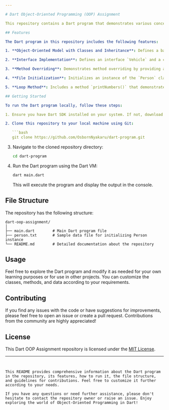 ```yaml
---

# Dart Object-Oriented Programming (OOP) Assignment

This repository contains a Dart program that demonstrates various concepts of Object-Oriented Programming (OOP) in Dart, including classes, inheritance, interfaces, file handling, and method usage. The program is designed to fulfill the requirements of a technical assignment challenge aimed at assessing the understanding of OOP principles in Dart.

## Features

The Dart program in this repository includes the following features:

1. **Object-Oriented Model with Classes and Inheritance**: Defines a base class `Animal` and a derived class `Dog` that demonstrates inheritance.

2. **Interface Implementation**: Defines an interface `Vehicle` and a class `Car` that implements this interface.

3. **Method Overriding**: Demonstrates method overriding by providing a specialized implementation of the `makeSound()` method in the `Dog` class.

4. **File Initialization**: Initializes an instance of the `Person` class with data read from a file named `person.txt`.

5. **Loop Method**: Includes a method `printNumbers()` that demonstrates the usage of a loop.

## Getting Started

To run the Dart program locally, follow these steps:

1. Ensure you have Dart SDK installed on your system. If not, download and install it from the [official Dart website](https://dart.dev/get-dart).

2. Clone this repository to your local machine using Git:

   ```bash
   git clone https://github.com/OsbornNyakaru/dart-program.git
   ```

3. Navigate to the cloned repository directory:

   ```bash
   cd dart-program
   ```

4. Run the Dart program using the Dart VM:

   ```bash
   dart main.dart
   ```

   This will execute the program and display the output in the console.

## File Structure

The repository has the following structure:

```
dart-oop-assignment/
│
├── main.dart        # Main Dart program file
├── person.txt       # Sample data file for initializing Person instance
└── README.md        # Detailed documentation about the repository
```

## Usage

Feel free to explore the Dart program and modify it as needed for your own learning purposes or for use in other projects. You can customize the classes, methods, and data according to your requirements.

## Contributing

If you find any issues with the code or have suggestions for improvements, please feel free to open an issue or create a pull request. Contributions from the community are highly appreciated!

## License

This Dart OOP Assignment repository is licensed under the [MIT License](LICENSE).

---
```


This README provides comprehensive information about the Dart program in the repository, its features, how to run it, the file structure, and guidelines for contributions. Feel free to customize it further according to your needs.

If you have any questions or need further assistance, please don't hesitate to contact the repository owner or raise an issue. Enjoy exploring the world of Object-Oriented Programming in Dart!

